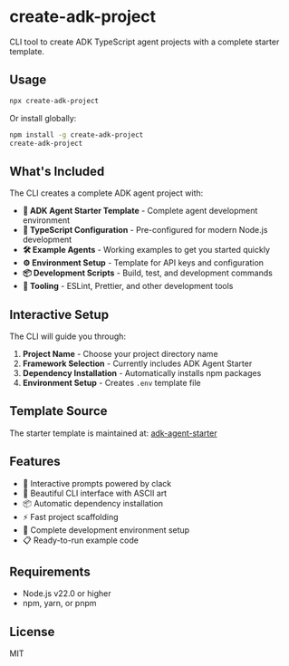 # create-adk-project

CLI tool to create ADK TypeScript agent projects with a complete starter template.

## Usage

```bash
npx create-adk-project
```

Or install globally:

```bash
npm install -g create-adk-project
create-adk-project
```

## What's Included

The CLI creates a complete ADK agent project with:

- **🤖 ADK Agent Starter Template** - Complete agent development environment
- **📝 TypeScript Configuration** - Pre-configured for modern Node.js development
- **🛠️ Example Agents** - Working examples to get you started quickly
- **⚙️ Environment Setup** - Template for API keys and configuration
- **📦 Development Scripts** - Build, test, and development commands
- **🔧 Tooling** - ESLint, Prettier, and other development tools

## Interactive Setup

The CLI will guide you through:

1. **Project Name** - Choose your project directory name
2. **Framework Selection** - Currently includes ADK Agent Starter
3. **Dependency Installation** - Automatically installs npm packages
4. **Environment Setup** - Creates `.env` template file

## Template Source

The starter template is maintained at: [adk-agent-starter](https://github.com/IQAIcom/adk-agent-starter)

## Features

- 🚀 Interactive prompts powered by clack
- 🎨 Beautiful CLI interface with ASCII art
- 📦 Automatic dependency installation
- ⚡ Fast project scaffolding
- 🔧 Complete development environment setup
- 📋 Ready-to-run example code

## Requirements

- Node.js v22.0 or higher
- npm, yarn, or pnpm

## License

MIT
